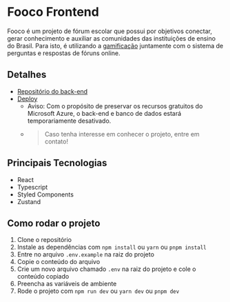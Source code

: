 # Fooco Frontend

Fooco é um projeto de fórum escolar que possui por objetivos conectar, gerar conhecimento e auxiliar as comunidades das instituições de ensino do Brasil. Para isto, é utilizando a [gamificação](https://pt.wikipedia.org/wiki/Ludifica%C3%A7%C3%A3ohttps://pt.wikipedia.org/wiki/Ludifica%C3%A7%C3%A3o) juntamente com o sistema de perguntas e respostas de fóruns online.  

## Detalhes
- [Repositório do back-end](https://github.com/leeool/fooco-backend)
- [Deploy](https://fooco.netlify.app/)
  - Aviso: Com o propósito de preservar os recursos gratuitos do Microsoft Azure, o back-end e banco de dados estará temporariamente desativado.
  - > Caso tenha interesse em conhecer o projeto, entre em contato!

## Principais Tecnologias
- React
- Typescript
- Styled Components
- Zustand

## Como rodar o projeto
1. Clone o repositório
3. Instale as dependências com `npm install` ou `yarn` ou `pnpm install`
4. Entre no arquivo `.env.example` na raiz do projeto
5. Copie o conteúdo do arquivo
6. Crie um novo arquivo chamado `.env` na raiz do projeto e cole o conteúdo copiado
7. Preencha as variáveis de ambiente
8. Rode o projeto com `npm run dev` ou `yarn dev` ou `pnpm dev`
